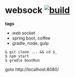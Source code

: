 websock [![build](https://travis-ci.org/daggerok/websock.svg?branch=master)](https://travis-ci.org/daggerok/websock)
=======

**tags**

- web socket
- spring boot, coffee
- gradle, node, gulp

```shell
& git clone ... && cd $_
$ npm start
$ gradle bootRun
```

goto http://localhost:8080/